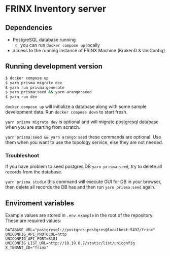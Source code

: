 # FRINX Inventory server

## Dependencies

- PostgreSQL database running
  - you can run `docker compose up` locally
- access to the running instance of FRINX Machine (KrakenD & UniConfig)

## Running development version

```bash
$ docker compose up
$ yarn prisma migrate dev
$ yarn run prisma:generate
$ yarn prisma:seed && yarn arango:seed
$ yarn run dev
```

`docker compose up` will initialize a database along with some sample development data. Run `docker compose down` to start fresh.

`yarn prisma migrate dev` is optional and will migrate postgresql database when you are starting from scratch.

`yarn prisma:seed && yarn arango:seed` these commands are optional. Use them when you want to use the topology service, else they are not needed.

### Troubleshoot

If you have problem to seed postgres DB `yarn prisma:seed`, try to delete all records from the database.

`yarn prisma studio` this command will execute GUI for DB in your browser, then delete all records the DB has and then run `yarn prisma:seed` again.

## Enviroment variables

Example values are stored in `.env.example` in the root of the repository. These are required values:

```
DATABASE_URL="postgresql://postgres:postgres@localhost:5432/frinx"
UNICONFIG_API_PROTOCOL=http
UNICONFIG_API_PORT=8181
UNICONFIG_LIST_URL=http://10.19.0.7/static/list/uniconfig
X_TENANT_ID="frinx"
```
